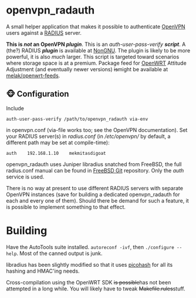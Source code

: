 # openvpn_radauth

A small helper application that makes it possible to authenticate
[OpenVPN](http://openvpn.net/) users against a [RADIUS](http://en.wikipedia.org/wiki/RADIUS)
server.

**This is _not_ an OpenVPN _plugin_**. This is an _auth-user-pass-verify **script**_.
A (the?) RADIUS **_plugin_** is available at [NonGNU](http://savannah.nongnu.org/projects/radiusplugin).
The plugin is likely to be more powerful, it is also _much_ larger. This script is
targeted toward scenarios where storage space is at a premium. Package feed for
[OpenWRT](https://openwrt.org/) Attitude Adjustment (and eventually newer versions)
~~is~~might be available at [melak/openwrt-feeds](http://github.com/melak/openwrt-feeds).

## &#x1f435; Configuration

Include

```
auth-user-pass-verify /path/to/openvpn_radauth via-env
```

in openvpn.conf (via-file works too; see the OpenVPN documentation). Set your RADIUS
server(s) in _radius.conf_ (in _/etc/openvpn/_ by default, a different path may be
set at compile-time):

```
auth	192.168.1.10	mekmitasdigoat
```

openvpn_radauth uses Juniper libradius snatched from FreeBSD, the full radius.conf manual
can be found in [FreeBSD Git](https://cgit.freebsd.org/src/tree/lib/libradius/radius.conf.5)
repository. Only the _auth_ service is used.

There is no way at present to use different RADIUS servers with separate OpenVPN instances
(save for building a dedicated openvpn_radauth for each and every one of them). Should there be
demand for such a feature, it is possible to implement something to that effect.

# Building

Have the AutoTools suite installed. `autoreconf -ivf`, then `./configure --help`.
Most of the canned output is junk.

libradius has been slightly modified so that it uses [picohash](https://github.com/kazuho/picohash)
for all its hashing and HMAC'ing needs.

Cross-compilation using the OpenWRT SDK ~~is possible~~has not been attempted in a long
while. You will likely have to tweak ~~Makefile.rules~~stuff.
